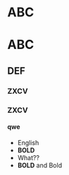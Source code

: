 # ABC

# ABC

## DEF

### ZXCV

### ZXCV

#### qwe

-   English
-   **BOLD**
-   What??
-   **BOLD** and Bold
